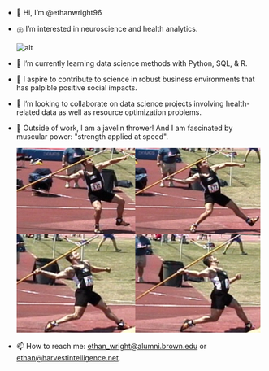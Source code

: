 - 👋 Hi, I’m @ethanwright96
- 🫁 I’m interested in neuroscience and health analytics.

  ![alt](brain.png)
  
- 🌱 I’m currently learning data science methods with Python, SQL, & R. 
- 🧠 I aspire to contribute to science in robust business environments that has palpible positive social impacts. 
- 💞️ I’m looking to collaborate on data science projects involving health-related data as well as resource optimization problems.
- 💪 Outside of work, I am a javelin thrower! And I am fascinated by muscular power: "strength applied at speed".

  ![alt](rich_block_javelin.png)

- 📫 How to reach me: ethan_wright@alumni.brown.edu or ethan@harvestintelligence.net.

<!---
ethanwright96/ethanwright96 is a ✨ special ✨ repository because its `README.md` (this file) appears on your GitHub profile.
You can click the Preview link to take a look at your changes.
--->
